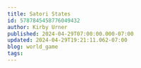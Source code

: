 ```yaml
---
title: Satori States
id: 5787845458776049432
author: Kirby Urner
published: 2024-04-29T07:00:00.000-07:00
updated: 2024-04-29T19:21:11.062-07:00
blog: world_game
tags: 
---
```


